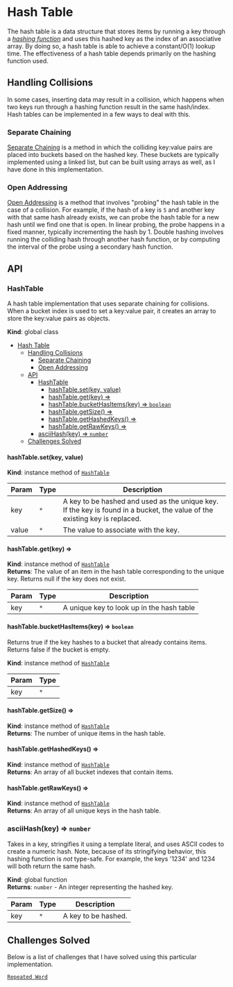 <a name="HashTable"></a>

# Hash Table

The hash table is a data structure that stores items by running a key through a [_hashing function_](https://en.wikipedia.org/wiki/Hash_function) and uses this hashed key as the index of an associative array. By doing so, a hash table is able to achieve a constant/O(1) lookup time. The effectiveness of a hash table depends primarily on the hashing function used.

## Handling Collisions

In some cases, inserting data may result in a collision, which happens when two keys run through a hashing function result in the same hash/index. Hash tables can be implemented in a few ways to deal with this.

### Separate Chaining

[Separate Chaining](https://en.wikipedia.org/wiki/Hash_table#Separate_chaining) is a method in which the colliding key:value pairs are placed into buckets based on the hashed key. These buckets are typically implemented using a linked list, but can be built using arrays as well, as I have done in this implementation.

### Open Addressing

[Open Addressing](https://en.wikipedia.org/wiki/Hash_table#Open_addressing) is a method that involves "probing" the hash table in the case of a collision. For example, if the hash of a key is `5` and another key with that same hash already exists, we can probe the hash table for a new hash until we find one that is open. In linear probing, the probe happens in a fixed manner, typically incrementing the hash by 1. Double hashing involves running the colliding hash through another hash function, or by computing the interval of the probe using a secondary hash function.

## API

### HashTable

A hash table implementation that uses separate chaining for collisions.
When a bucket index is used to set a key:value pair, it creates an array to store the key:value pairs as objects.

**Kind**: global class

- [Hash Table](#hash-table)
  - [Handling Collisions](#handling-collisions)
    - [Separate Chaining](#separate-chaining)
    - [Open Addressing](#open-addressing)
  - [API](#api)
    - [HashTable](#hashtable)
      - [hashTable.set(key, value)](#hashtablesetkey-value)
      - [hashTable.get(key) ⇒](#hashtablegetkey-)
      - [hashTable.bucketHasItems(key) ⇒ <code>boolean</code>](#hashtablebuckethasitemskey--boolean)
      - [hashTable.getSize() ⇒](#hashtablegetsize-)
      - [hashTable.getHashedKeys() ⇒](#hashtablegethashedkeys-)
      - [hashTable.getRawKeys() ⇒](#hashtablegetrawkeys-)
    - [asciiHash(key) ⇒ <code>number</code>](#asciihashkey--number)
  - [Challenges Solved](#challenges-solved)

<a name="HashTable+set"></a>

#### hashTable.set(key, value)

**Kind**: instance method of [<code>HashTable</code>](#HashTable)

| Param | Type            | Description                                                                                                                |
| ----- | --------------- | -------------------------------------------------------------------------------------------------------------------------- |
| key   | <code>\*</code> | A key to be hashed and used as the unique key. If the key is found in a bucket, the value of the existing key is replaced. |
| value | <code>\*</code> | The value to associate with the key.                                                                                       |

<a name="HashTable+get"></a>

#### hashTable.get(key) ⇒

**Kind**: instance method of [<code>HashTable</code>](#HashTable)  
**Returns**: The value of an item in the hash table corresponding to the unique key. Returns null if the key does not exist.

| Param | Type            | Description                               |
| ----- | --------------- | ----------------------------------------- |
| key   | <code>\*</code> | A unique key to look up in the hash table |

<a name="HashTable+bucketHasItems"></a>

#### hashTable.bucketHasItems(key) ⇒ <code>boolean</code>

Returns true if the key hashes to a bucket that already contains items. Returns false if the bucket is empty.

**Kind**: instance method of [<code>HashTable</code>](#HashTable)

| Param | Type            |
| ----- | --------------- |
| key   | <code>\*</code> |

<a name="HashTable+getSize"></a>

#### hashTable.getSize() ⇒

**Kind**: instance method of [<code>HashTable</code>](#HashTable)  
**Returns**: The number of unique items in the hash table.  
<a name="HashTable+getHashedKeys"></a>

#### hashTable.getHashedKeys() ⇒

**Kind**: instance method of [<code>HashTable</code>](#HashTable)  
**Returns**: An array of all bucket indexes that contain items.  
<a name="HashTable+getRawKeys"></a>

#### hashTable.getRawKeys() ⇒

**Kind**: instance method of [<code>HashTable</code>](#HashTable)  
**Returns**: An array of all unique keys in the hash table.

<a name="asciiHash"></a>

### asciiHash(key) ⇒ <code>number</code>

Takes in a key, stringifies it using a template literal, and uses ASCII codes to create a numeric hash.
Note, because of its stringifying behavior, this hashing function is _not_ type-safe.
For example, the keys '1234' and 1234 will both return the same hash.

**Kind**: global function  
**Returns**: <code>number</code> - An integer representing the hashed key.

| Param | Type            | Description         |
| ----- | --------------- | ------------------- |
| key   | <code>\*</code> | A key to be hashed. |

## Challenges Solved

Below is a list of challenges that I have solved using this particular implementation.

[`Repeated Word`](./repeated-word.md)
